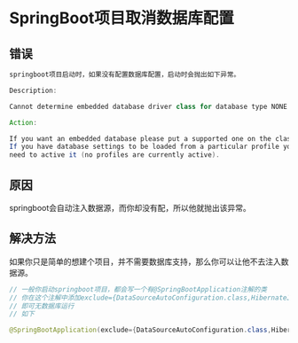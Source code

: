 # SpringBoot项目取消数据库配置

## 错误

```java
springboot项目启动时，如果没有配置数据库配置，启动时会抛出如下异常。

Description:

Cannot determine embedded database driver class for database type NONE

Action:

If you want an embedded database please put a supported one on the classpath.
If you have database settings to be loaded from a particular profile you may
need to active it (no profiles are currently active).
```

## 原因

springboot会自动注入数据源，而你却没有配，所以他就抛出该异常。

## 解决方法

如果你只是简单的想建个项目，并不需要数据库支持，那么你可以让他不去注入数据源。

```java
// 一般你启动springboot项目，都会写一个有@SpringBootApplication注解的类
// 你在这个注解中添加exclude={DataSourceAutoConfiguration.class,HibernateJpaAutoConfiguration.class}
// 即可无数据库运行
// 如下

@SpringBootApplication(exclude={DataSourceAutoConfiguration.class,HibernateJpaAutoConfiguration.class})
```
